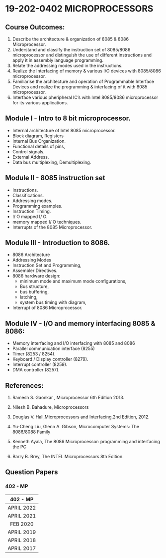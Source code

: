 # 19-202-0402 MICROPROCESSORS
## Course Outcomes:

1. Describe the architecture & organization of 8085 & 8086 Microprocessor.
2. Understand and classify the instruction set of 8085/8086 microprocessor and distinguish the
use of different instructions and apply it in assembly language programming.
3. Relate the addressing modes used in the instructions.
4. Realize the Interfacing of memory & various I/O devices with 8085/8086 microprocessor.
5. Familiarise the architecture and operation of Programmable Interface Devices and realize the
programming & interfacing of it with 8085 microprocessor.
6. Interface various pheripheral IC’s with Intel 8085/8086 microprocessor for its various
applications.

## Module I - Intro to 8 bit microprocessor.
- Internal architecture of Intel 8085 microprocessor.
- Block diagram, Registers
- Internal Bus Organization.
- Functional details of pins,
- Control signals.
- External Address.
- Data bus multiplexing, Demultiplexing.
## Module II - 8085 instruction set 
- Instructions.
- Classifications.
- Addressing modes.
- Programming examples.
- Instruction Timing.
- I/ O mapped I/ O.
- memory mapped I/ O techniques.
- Interrupts of the 8085 Microprocessor.
## Module III - Introduction to 8086.
- 8086 Architecture 
- Addressing Modes 
- Instruction Set and Programming,
- Assembler Directives.
- 8086 hardware design: 
    - minimum mode and maximum mode configurations,
    - Bus structure,
    - bus buffering,
    - latching,
    - system bus timing with diagram,
- Interrupt of 8086
Microprocessor.
## Module IV - I/O and memory interfacing 8085 & 8086:
- Memory interfacing and I/O interfacing with 8085 and 8086
- Parallel communication interface (8255)
- Timer (8253 / 8254).
- Keyboard / Display controller (8279).
- Interrupt controller (8259).
- DMA controller (8257).

## References:
1. Ramesh S. Gaonkar , Microprocessor 6th Edition 2013.

2. Nilesh B. Bahadure, Microprocessors 

3. Douglas V. Hall,Microprocessors and Interfacing,2nd Edition, 2012.

4. Yu-Cheng Liu, Glenn A. Gibson, Microcomputer Systems: The 8086/8088 Family

5. Kenneth Ayala, The 8086 Microprocessor: programming and interfacing the PC

6. Barry B. Brey, The INTEL Microprocessors 8th Edition.

## Question Papers

### 402 - MP
|402 - MP|
|:---:|
|APRIL 2022|
|APRIL 2021|
|FEB 2020|
|APRIL 2019|
|APRIL 2018|
|APRIL 2017|